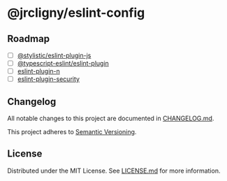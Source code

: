 # @jrcligny/eslint-config

## Roadmap

- [ ] [@stylistic/eslint-plugin-js](https://eslint.style/packages/default)
- [ ] [@typescript-eslint/eslint-plugin](https://typescript-eslint.io)
- [ ] [eslint-plugin-n](https://github.com/eslint-community/eslint-plugin-n)
- [ ] [eslint-plugin-security](https://github.com/eslint-community/eslint-plugin-security)

## Changelog

All notable changes to this project are documented in [CHANGELOG.md](./CHANGELOG.md).

This project adheres to [Semantic Versioning](https://semver.org/spec/v2.0.0.html).

## License

Distributed under the MIT License. See [LICENSE.md](./LICENSE.md) for more information.
